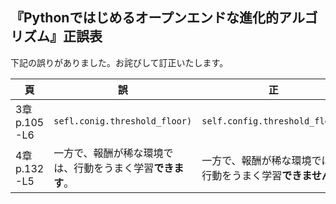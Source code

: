 ## 『Pythonではじめるオープンエンドな進化的アルゴリズム』正誤表

下記の誤りがありました。お詫びして訂正いたします。


|頁    | 誤    | 正   |
| ---- | ---- | ---- |
| 3章<br>p.105<br>-L6| `sefl.conig.threshold_floor)` | `self.config.threshold_floor)` |
| 4章<br>p.132<br>-L5| 一方で、報酬が稀な環境では、行動をうまく学習**できます**。 | 一方で、報酬が稀な環境では、行動をうまく学習**できません**。|

